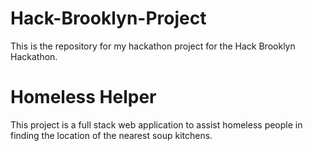 # Hack-Brooklyn-Project
This is the repository for my hackathon project for the Hack Brooklyn Hackathon.

# Homeless Helper
This project is a full stack web application to assist homeless people in finding the location of the nearest soup kitchens.
